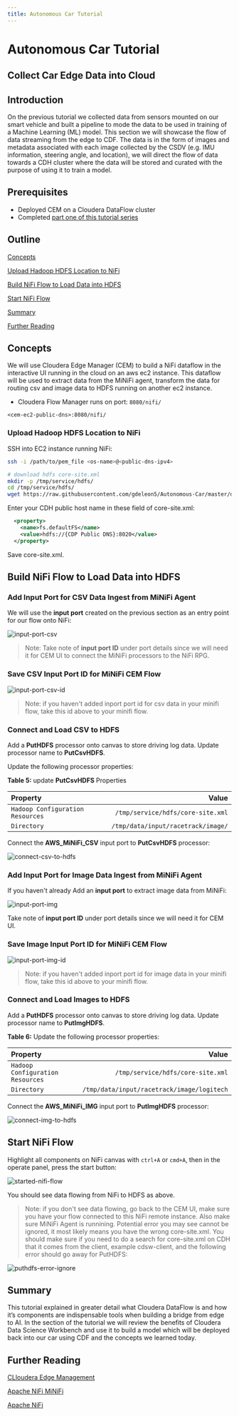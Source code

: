 ```yaml
---
title: Autonomous Car Tutorial
---
```


# Autonomous Car Tutorial

## Collect Car Edge Data into Cloud

## Introduction

On the previous tutorial we collected data from sensors mounted on our smart vehicle
and built a pipeline to mode the data to be used in training of a
Machine Learning (ML) model. This section we will showcase the flow of data streaming from
the edge to CDF. The data is in the form of images and metadata associated with each image
collected by the CSDV (e.g. IMU information, steering angle, and location), we will direct
the flow of data towards a CDH cluster where the data will be stored and curated with the
purpose of using it to train a model.

## Prerequisites

- Deployed CEM on a Cloudera DataFlow cluster
- Completed [part one of this tutorial series](link)

## Outline

[Concepts](#concepts)

[Upload Hadoop HDFS Location to NiFi](#upload-hadoop-hdfs-location-to-nifi)

[Build NiFi Flow to Load Data into HDFS](#build-nifi-flow-to-load-data-into-hdfs)

[Start NiFi Flow](#start-nifi-flow)

[Summary](#Summary)

[Further Reading](#further-reading)

## Concepts

We will use Cloudera Edge Manager (CEM) to build a NiFi dataflow in the interactive UI running in the cloud on an aws ec2 instance. This dataflow will be used to extract data from the MiNiFi agent, transform the data for routing csv and image data to HDFS running on another ec2 instance.

- Cloudera Flow Manager runs on port: `8080/nifi/`

`<cem-ec2-public-dns>:8080/nifi/`

### Upload Hadoop HDFS Location to NiFi

SSH into EC2 instance running NiFi:

~~~bash
ssh -i /path/to/pem_file <os-name>@<public-dns-ipv4>
~~~

~~~bash
# download hdfs core-site.xml
mkdir -p /tmp/service/hdfs/
cd /tmp/service/hdfs/
wget https://raw.githubusercontent.com/gdeleon5/Autonomous-Car/master/documentation/assets/services/hadoop_hdfs/core-site.xml
~~~

Enter your CDH public host name in these field of core-site.xml:

~~~xml
  <property>
    <name>fs.defaultFS</name>
    <value>hdfs://{CDP Public DNS}:8020</value>
  </property>
~~~

Save core-site.xml.

## Build NiFi Flow to Load Data into HDFS

### Add Input Port for CSV Data Ingest from MiNiFi Agent

We will use the **input port** created on the previous section as an entry point for our flow onto NiFi:

![input-port-csv](assets/images/tutorial2/input-port-csv.jpg)

>Note: Take note of **input port ID** under port details since we will need it for CEM UI to connect the MiNiFi processors to the NiFi RPG.

### Save CSV Input Port ID for MiNiFi CEM Flow

![input-port-csv-id](assets/images/tutorial2/input-port-csv-id.jpg)

> Note: if you haven't added inport port id for csv data in your minifi flow, take this id above to your minifi flow.

### Connect and Load CSV to HDFS

Add a **PutHDFS** processor onto canvas to store driving log data. Update processor name to **PutCsvHDFS**.

Update the following processor properties:

**Table 5:** update **PutCsvHDFS** Properties

| Property  | Value  |
|:---|---:|
| `Hadoop Configuration Resources` | `/tmp/service/hdfs/core-site.xml` |
| `Directory`  | `/tmp/data/input/racetrack/image/`  |

Connect the **AWS_MiNiFi_CSV** input port to **PutCsvHDFS** processor:

![connect-csv-to-hdfs](assets/images/tutorial2/connect-csv-to-hdfs.jpg)

### Add Input Port for Image Data Ingest from MiNiFi Agent

If you haven't already Add an **input port** to extract image data from MiNiFi:

![input-port-img](assets/images/tutorial2/input-port-img.jpg)

Take note of **input port ID** under port details since we will need it for CEM UI.

### Save Image Input Port ID for MiNiFi CEM Flow

![input-port-img-id](assets/images/tutorial2/input-port-img-id.jpg)

> Note: if you haven't added inport port id for image data in your minifi flow, take this id above to your minifi flow.

### Connect and Load Images to HDFS

Add a **PutHDFS** processor onto canvas to store driving log data. Update processor name to **PutImgHDFS**.

**Table 6:** Update the following processor properties:

| Property  | Value  |
|:---|---:|
| `Hadoop Configuration Resources` | `/tmp/service/hdfs/core-site.xml` |
| `Directory`  | `/tmp/data/input/racetrack/image/logitech`  |

Connect the **AWS_MiNiFi_IMG** input port to **PutImgHDFS** processor:

![connect-img-to-hdfs](assets/images/tutorial2/connect-img-to-hdfs.jpg)

## Start NiFi Flow

Highlight all components on NiFi canvas with `ctrl+A` or `cmd+A`, then in the operate panel, press the start button:

![started-nifi-flow](assets/images/tutorial2/started-nifi-flow.jpg)

You should see data flowing from NiFi to HDFS as above.

> Note: if you don't see data flowing, go back to the CEM UI, make sure you have your flow connected to this NiFi remote instance. Also make sure MiNiFi Agent is runnining.
Potential error you may see cannot be ignored, it most likely means you have the wrong core-site.xml. You should make sure if you need to do a search for core-site.xml on CDH that it comes from the client, example cdsw-client, and the following error should go away for PutHDFS:

![puthdfs-error-ignore](assets/images/tutorial2/puthdfs-error-ignore.jpg)

## Summary

This tutorial explained in greater detail what Cloudera DataFlow is and how it’s components
are indispensable tools when building a bridge from edge to AI. In the section of the tutorial we will review the benefits of Cloudera Data Science Workbench and use it to build
a model which will be deployed back into our car using CDF and the concepts we learned
today.

## Further Reading

[CLloudera Edge Management](https://www.cloudera.com/products/cdf/cem.html)

[Apache NiFi MiNiFi](https://nifi.apache.org/minifi/)

[Apache NiFi](https://nifi.apache.org/)
